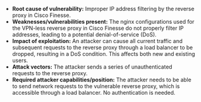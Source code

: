 - **Root cause of vulnerability:** Improper IP address filtering by the reverse proxy in Cisco Finesse.
- **Weaknesses/vulnerabilities present:** The nginx configurations used for the VPN-less reverse proxy in Cisco Finesse do not properly filter IP addresses, leading to a potential denial-of-service (DoS).
- **Impact of exploitation:** An attacker can cause all current traffic and subsequent requests to the reverse proxy through a load balancer to be dropped, resulting in a DoS condition. This affects both new and existing users.
- **Attack vectors:** The attacker sends a series of unauthenticated requests to the reverse proxy.
- **Required attacker capabilities/position:** The attacker needs to be able to send network requests to the vulnerable reverse proxy, which is accessible through a load balancer. No authentication is needed.